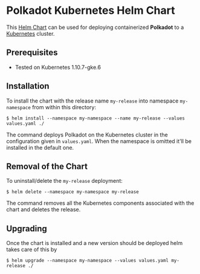 

# Polkadot Kubernetes Helm Chart

This [Helm Chart](https://helm.sh/) can be used for deploying containerized 
**Polkadot** to a [Kubernetes](https://kubernetes.io/) cluster.


## Prerequisites

- Tested on Kubernetes 1.10.7-gke.6

## Installation

To install the chart with the release name `my-release` into namespace 
`my-namespace` from within this directory:

```console
$ helm install --namespace my-namespace --name my-release --values values.yaml ./
```

The command deploys Polkadot on the Kubernetes cluster in the configuration 
given in `values.yaml`. When the namespace is omitted it'll be installed in 
the default one.


## Removal of the Chart

To uninstall/delete the `my-release` deployment:

```console
$ helm delete --namespace my-namespace my-release
```

The command removes all the Kubernetes components associated with the chart and deletes the release.


## Upgrading

Once the chart is installed and a new version should be deployed helm takes 
care of this by

```console
$ helm upgrade --namespace my-namespace --values values.yaml my-release ./
```



